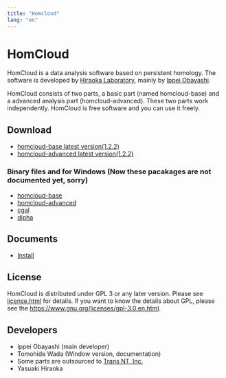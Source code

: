 ```yaml
---
title: "Homcloud"
lang: "en"
---
```


# HomCloud

HomCloud is a data analysis software based on persistent homology.
The software is developed by 
[Hiraoka Laboratory](http://www.wpi-aimr.tohoku.ac.jp/hiraoka_labo/),
mainly by [Ippei Obayashi](http://www.wpi-aimr.tohoku.ac.jp/hiraoka_labo/obayashi/).

HomCloud consists of two parts,
a basic part (named homcloud-base) and
a advanced analysis part (homcloud-advanced).
These two parts work independently. 
HomCloud is free software and you can use it freely.

## <a name="download"> Download

* [homcloud-base latest version(1.2.2)](download/homcloud-base-1.2.2.tar.gz)
* [homcloud-advanced latest version(1.2.2)](download/homcloud-advanced-1.2.2.tar.gz)

### Binary files and for Windows (Now these pacakages are not documented yet, sorry)

* [homcloud-base](download/win/homcloud_base-1.2.1-cp36-cp36m-win_amd64.whl)
* [homcloud-advanced](download/win/homcloud_advanced-1.2.1-py3-none-any.whl)
* [cgal](download/win/cgal-20180514T003016Z-001.zip)
* [dipha](download/win/dipha-20180514T003045Z-001.zip)

## Documents

* [Install](how-to-install.en.html)
<!--- * [基本的な使い方](basic-usage.html) -->

## License

HomCloud is distributed under GPL 3 or any later version.
Please see [license.html](license.html) for details.
If you want to know the details about GPL, please 
see the <https://www.gnu.org/licenses/gpl-3.0.en.html>.

## Developers

* Ippei Obayashi (main developer)
* Tomohide Wada (Window version, documentation)
* Some parts are outsourced to [Trans NT, Inc.](http://www.trans-nt.com/)
* Yasuaki Hiraoka
